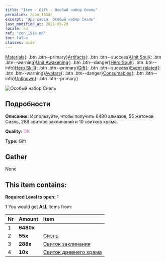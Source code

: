 ```yaml
---
title: "Item - Gift - Особый набор Сиэль"
permalink: /con_1514/
excerpt: "Эра хаоса  Особый набор Сиэль"
last_modified_at: 2021-05-28
locale: ru
ref: "con_1514.md"
toc: false
classes: wide
---
```

 [Materials](/ItemsRU/){: .btn .btn--primary}[Artifacts](/ItemsRU/Artifacts/){: .btn .btn--success}[Unit Soul](/ItemsRU/UnitSoul/){: .btn .btn--warning}[Unit Awakening](/ItemsRU/UnitAwakening/){: .btn .btn--danger}[Hero Soul](/ItemsRU/HeroSoul/){: .btn .btn--info}[Hero Skill](/ItemsRU/HeroSkill/){: .btn .btn--primary}[Gift](/ItemsRU/Gift/){: .btn .btn--success}[Event related](/ItemsRU/Events/){: .btn .btn--warning}[Avatars](/ItemsRU/Avatars/){: .btn .btn--danger}[Consumables](/ItemsRU/Consumables/){: .btn .btn--info}[Unknown](/ItemsRU/Unknown/){: .btn .btn--primary}

 ![Особый набор Сиэль](/images/t/i_907128.png)

## Подробности
 **Описание:** Используйте, чтобы получить 6480 алмазов, 55 жетонов Сиэль, 288 свитков заклинаний и 10 свитков храма.

 **Quality:** <span style="color: #DA70D6">OK</span>

 **Type:** Gift

## Gather

  None

## This item contains:

 **Required Level to open:** 1

 1 You would get **ALL** items  from:

  | Nr | Amount |     Item    |
  |:---|:-------|:------------|
  | 1 |  **6480x** | <i class="fas fa-gem"/> |  | 
  | 2 |  **55x** | [Сиэль](/ItemsRU/her_382/) |  | 
  | 3 |  **288x** | [Свиток заклинания](/ItemsRU/con_694/) |  | 
  | 4 |  **10x** | [Свиток древнего храма](/ItemsRU/con_697/) |  | 
